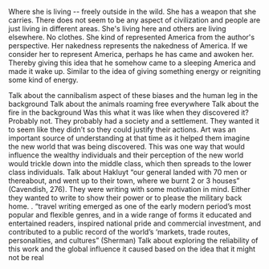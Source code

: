 Where she is living -- freely outside in the wild. She has a weapon that she carries. There does not seem to be any aspect of civilization and people are just living in different areas. She's living here and others are living elsewhere. No clothes. She kind of represented America from the author's perspective. Her nakedness represents the nakedness of America. If we consider her to represent America, perhaps he has came and awoken her. Thereby giving this idea that he somehow came to a sleeping America and made it wake up. Similar to the idea of giving something energy or reigniting some kind of energy.

Talk about the cannibalism aspect of these biases and the human leg in the background
Talk about the animals roaming free everywhere
Talk about the fire in the background
Was this what it was like when they discovered it? Probably not. They probably had a society and a settlement. They wanted it to seem like they didn’t so they could justify their actions.
Art was an important source of understanding at that time as it helped them imagine the new world that was being discovered. This was one way that would influence the wealthy individuals and their perception of the new world would trickle down into the middle class, which then spreads to the lower class individuals.
Talk about Hakluyt
“our general landed with 70 men or thereabout, and went up to their town, where we burnt 2 or 3 houses” (Cavendish, 276). They were writing with some motivation in mind. Either they wanted to write to show their power or to please the military back home. <Link to global consciousness>. “travel writing emerged as one of the early modern period’s most popular and flexible genres, and in a wide range of forms it educated and entertained readers, inspired national pride and commercial investment, and contributed to a public record of the world’s ‘markets, trade routes, personalities, and cultures” (Sherman)
Talk about exploring the reliability of this work and the global influence it caused based on the idea that it might not be real
